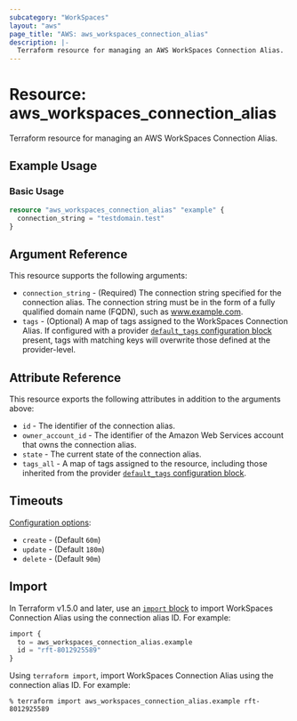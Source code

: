 ```yaml
---
subcategory: "WorkSpaces"
layout: "aws"
page_title: "AWS: aws_workspaces_connection_alias"
description: |-
  Terraform resource for managing an AWS WorkSpaces Connection Alias.
---
```


# Resource: aws_workspaces_connection_alias

Terraform resource for managing an AWS WorkSpaces Connection Alias.

## Example Usage

### Basic Usage

```terraform
resource "aws_workspaces_connection_alias" "example" {
  connection_string = "testdomain.test"
}
```

## Argument Reference

This resource supports the following arguments:

* `connection_string` - (Required) The connection string specified for the connection alias. The connection string must be in the form of a fully qualified domain name (FQDN), such as www.example.com.
* `tags` - (Optional) A map of tags assigned to the WorkSpaces Connection Alias. If configured with a provider [`default_tags` configuration block](https://registry.terraform.io/providers/hashicorp/aws/latest/docs#default_tags-configuration-block) present, tags with matching keys will overwrite those defined at the provider-level.

## Attribute Reference

This resource exports the following attributes in addition to the arguments above:

* `id` - The identifier of the connection alias.
* `owner_account_id` - The identifier of the Amazon Web Services account that owns the connection alias.
* `state` - The current state of the connection alias.
* `tags_all` - A map of tags assigned to the resource, including those inherited from the provider [`default_tags` configuration block](https://registry.terraform.io/providers/hashicorp/aws/latest/docs#default_tags-configuration-block).

## Timeouts

[Configuration options](https://developer.hashicorp.com/terraform/language/resources/syntax#operation-timeouts):

* `create` - (Default `60m`)
* `update` - (Default `180m`)
* `delete` - (Default `90m`)

## Import

In Terraform v1.5.0 and later, use an [`import` block](https://developer.hashicorp.com/terraform/language/import) to import WorkSpaces Connection Alias using the connection alias ID. For example:

```terraform
import {
  to = aws_workspaces_connection_alias.example
  id = "rft-8012925589"
}
```

Using `terraform import`, import WorkSpaces Connection Alias using the connection alias ID. For example:

```console
% terraform import aws_workspaces_connection_alias.example rft-8012925589
```
